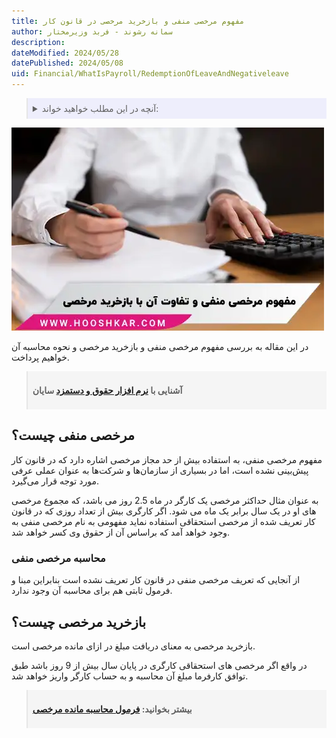 ```yaml
---
title: مفهوم مرخصی منفی و بازخرید مرخصی در قانون کار
author: سمانه رشوند - فربد وزیرمختار
description: 
dateModified: 2024/05/28
datePublished: 2024/05/08
uid: Financial/WhatIsPayroll/RedemptionOfLeaveAndNegativeleave
---
```


<blockquote style="background-color:#eeeefc; padding:0.5rem">
<details>
   <summary>آنچه در این مطلب خواهید خواند:</summary>
  <ul>
    <li>مرخصی منفی چیست؟</li>
    <li>بازخرید مرخصی چیست؟</li>
  </ul>
</details>
</blockquote>

![مرخصی منفی و تفاوت آن با بازخرید مرخصی](./Images/TheConceptOfNegativeLeave.webp)

در این مقاله به بررسی مفهوم مرخصی منفی و بازخرید مرخصی و نحوه محاسبه آن خواهیم پرداخت. 

<blockquote style="background-color:#f5f5f5; padding:0.5rem">
<p><strong>آشنایی با <a href="https://www.hooshkar.com/Software/Sayan/Module/Payroll" target="_blank">نرم افزار حقوق و دستمزد</a> سایان</strong></p></blockquote>

## مرخصی منفی چیست؟

مفهوم مرخصی منفی،  به استفاده بیش از حد مجاز مرخصی اشاره دارد که در قانون کار پیش‌بینی نشده است، اما در بسیاری از سازمان‌ها و شرکت‌ها به عنوان عملی عرفی مورد توجه قرار می‌گیرد.

به عنوان مثال حداکثر مرخصی یک کارگر در ماه 2.5 روز می باشد، که مجموع مرخصی های او در یک سال برابر یک ماه می شود. اگر کارگری بیش از تعداد روزی که در قانون کار تعریف شده از مرخصی استحقاقی استفاده نماید مفهومی به نام مرخصی منفی به وجود خواهد آمد که براساس آن از حقوق وی کسر خواهد شد.

### محاسبه مرخصی منفی

از آنجایی که تعریف مرخصی منفی در قانون کار تعریف نشده است بنابراین مبنا و فرمول ثابتی هم برای محاسبه آن وجود ندارد. 

## بازخرید مرخصی چیست؟

بازخرید مرخصی به معنای دریافت مبلغ در ازای مانده مرخصی است.

در واقع اگر مرخصی های استحقاقی کارگری در پایان سال بیش از 9 روز باشد طبق توافق کارفرما مبلغ آن محاسبه و به حساب کارگر واریز خواهد شد.


<blockquote style="background-color:#f5f5f5; padding:0.5rem">
<p><strong>بیشتر بخوانید: <a href="https://www.hooshkar.com/Wiki/Payroll/TheFormulaForCalculatingTheLeaveBalance" target="_blank">فرمول محاسبه مانده مرخصی</a></p></strong></blockquote>